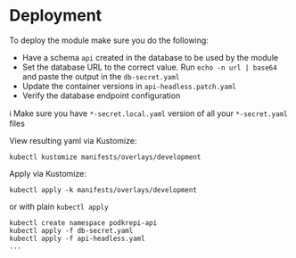 # Deployment

To deploy the module make sure you do the following:

- Have a schema `api` created in the database to be used by the module
- Set the database URL to the correct value. Run `echo -n url | base64` and paste the output in the `db-secret.yaml`
- Update the container versions in `api-headless.patch.yaml`
- Verify the database endpoint configuration

:information_source: Make sure you have `*-secret.local.yaml` version of all your `*-secret.yaml` files

View resulting yaml via Kustomize:

```shell
kubectl kustomize manifests/overlays/development
```

Apply via Kustomize:

```shell
kubectl apply -k manifests/overlays/development
```

or with plain `kubectl apply`

```shell
kubectl create namespace podkrepi-api
kubectl apply -f db-secret.yaml
kubectl apply -f api-headless.yaml
...
```
